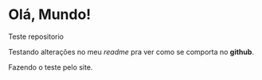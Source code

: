 # Olá, Mundo!
 Teste repositorio

 Testando alterações no meu *readme* pra ver como se comporta no **github**.

Fazendo o teste pelo site.

